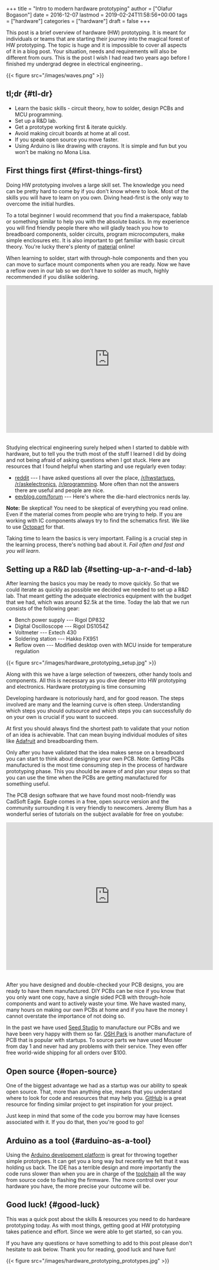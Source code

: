 +++
title = "Intro to modern hardware prototyping"
author = ["Olafur Bogason"]
date = 2016-12-07
lastmod = 2019-02-24T11:58:56+00:00
tags = ["hardware"]
categories = ["hardware"]
draft = false
+++

This post is a brief overview of hardware (HW) prototyping. It is meant for individuals or teams that are starting their journey into the magical forest of HW prototyping. The topic is huge and it is impossible to cover all aspects of it in a blog post. Your situation, needs and requirements will also be different from ours. This is the post I wish I had read two years ago before I finished my undergrad degree in electrical engineering..

{{< figure src="/images/waves.png" >}}


## tl;dr {#tl-dr}

-   Learn the basic skills - circuit theory, how to solder, design PCBs and MCU programming.
-   Set up a R&D lab.
-   Get a prototype working first & iterate quickly.
-   Avoid making circuit boards at home at all cost.
-   If you speak open source you move faster.
-   Using Arduino is like drawing with crayons. It is simple and fun but you won't be making no Mona Lisa.


## First things first {#first-things-first}

Doing HW prototyping involves a large skill set. The knowledge you need can be pretty hard to come by if you don't know where to look. Most of the skills you will have to learn on you own. Diving head-first is the only way to overcome the initial hurdles.

To a total beginner I would recommend that you find a makerspace, fablab or something similar to help you with the absolute basics. In my experience you will find friendly people there who will gladly teach you how to breadboard components, solder circuits, program microcomputers, make simple enclosures etc. It is also important to get familiar with basic circuit theory. You're lucky there's plenty of [material](https://www.google.com/search?q=circuit+theory) online!

When learning to solder, start with through-hole components and then you can move to surface mount components when you are ready. Now we have a reflow oven in our lab so we don't have to solder as much, highly recommended if you dislike soldering.

<div align="center">
    <iframe width="560" height="400" src="https://www.youtube.com/embed/IpkkfK937mU" frameborder="0" allowfullscreen></iframe>
</div>
<br>

Studying electrical engineering surely helped when I started to dabble with hardware, but to tell you the truth most of the stuff I learned I did by doing and not being afraid of asking questions when I got stuck. Here are resources that I found helpful when starting and use regularly even today:

-   [reddit](http://reddit) --- I have asked questions all over the place, [/r/hwstartups](http://reddit.com/r/hwstartups), [/r/askelectronics](http://reddit.com/r/askelectronics), [/r/programming](http://reddit.com/r/programming). More often than not the answers there are useful and people are nice.
-   [eevblog.com/forum](http://eevblog.com/forum) --- Here's where the die-hard electronics nerds lay.

**Note:** Be skeptical! You need to be skeptical of everything you read online. Even if the material comes from people who are trying to help. If you are working with IC components always try to find the schematics first. We like to use [Octopart](https://octopart.com/) for that.

Taking time to learn the basics is very important. Failing is a crucial step in the learning process, there's nothing bad about it. _Fail often and fast and you will learn_.


## Setting up a R&D lab {#setting-up-a-r-and-d-lab}

After learning the basics you may be ready to move quickly. So that we could iterate as quickly as possible we decided we needed to set up a R&D lab. That meant getting the adequate electronics equipment with the budget that we had, which was around $2.5k at the time. Today the lab that we run consists of the following gear:

-   Bench power supply --- Rigol DP832
-   Digital Oscilloscope --- Rigol DS1054Z
-   Voltmeter --- Extech 430
-   Soldering station --- Hakko FX951
-   Reflow oven --- Modified desktop oven with MCU inside for temperature regulation

{{< figure src="/images/hardware_prototyping_setup.jpg" >}}

Along with this we have a large selection of tweezers, other handy tools and components. All this is necessary as you dive deeper into HW prototyping and electronics.
Hardware prototyping is time consuming

Developing hardware is notoriously hard, and for good reason. The steps involved are many and the learning curve is often steep. Understanding which steps you should outsource and which steps you can successfully do on your own is crucial if you want to succeed.

At first you should always find the shortest path to validate that your notion of an idea is achievable. That can mean buying individual modules of sites like [Adafruit](http://adafruit.com/) and breadboarding them.

Only after you have validated that the idea makes sense on a breadboard you can start to think about designing your own PCB. Note: Getting PCBs manufactured is the most time consuming step in the process of hardware prototyping phase. This you should be aware of and plan your steps so that you can use the time when the PCBs are getting manufactured for something useful.

The PCB design software that we have found most noob-friendly was CadSoft Eagle. Eagle comes in a free, open source version and the community surrounding it is very friendly to newcomers. Jeremy Blum has a wonderful series of tutorials on the subject available for free on youtube:

<div align="center">
<iframe width="560" height="400" src="https://www.youtube.com/embed/1AXwjZoyNno" frameborder="0" allow="accelerometer; autoplay; encrypted-media; gyroscope; picture-in-picture" allowfullscreen></iframe>
</div>
<br>

After you have designed and double-checked your PCB designs, you are ready to have them manufactured. DIY PCBs can be nice if you know that you only want one copy, have a single sided PCB with through-hole components and want to actively waste your time. We have wasted many, many hours on making our own PCBs at home and if you have the money I cannot overstate the importance of not doing so.

In the past we have used [Seed Studio](http://seeedstudio.com/) to manufacture our PCBs and we have been very happy with them so far. [OSH Park](https://oshpark.com/) is another manufacture of PCB that is popular with startups. To source parts we have used Mouser from day 1 and never had any problems with their service. They even offer free world-wide shipping for all orders over $100.


## Open source {#open-source}

One of the biggest advantage we had as a startup was our ability to speak open source. That, more than anything else, means that you understand where to look for code and resources that may help you. [GitHub](https://github.com/) is a great resource for finding similar project to get inspiration for your project.

Just keep in mind that some of the code you borrow may have licenses associated with it. If you do that, then you're good to go!


## Arduino as a tool {#arduino-as-a-tool}

Using the [Arduino development platform](http://arduino.cc/) is great for throwing together simple prototypes. It can get you a long way but recently we felt that it was holding us back. The IDE has a terrible design and more importantly the code runs slower than when you are in charge of the [toolchain](http://elinux.org/Toolchains) all the way from source code to flashing the firmware. The more control over your hardware you have, the more precise your outcome will be.


## Good luck! {#good-luck}

This was a quick post about the skills & resources you need to do hardware prototyping today. As with most things, getting good at HW prototyping takes patience and effort. Since we were able to get started, so can you.

If you have any questions or have something to add to this post please don't hesitate to ask below. Thank you for reading, good luck and have fun!

{{< figure src="/images/hardware_prototyping_prototypes.jpg" >}}
